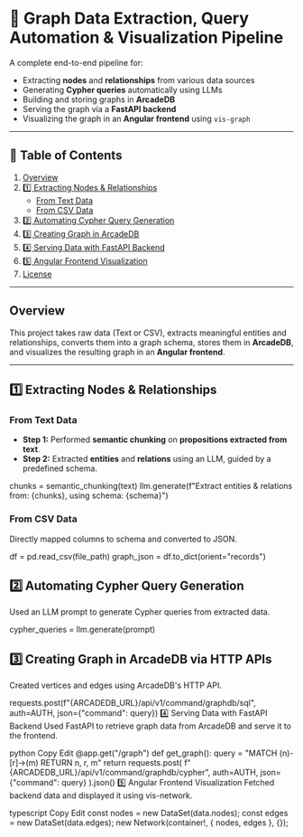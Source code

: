 # 🚀 Graph Data Extraction, Query Automation & Visualization Pipeline

A complete end-to-end pipeline for:
- Extracting **nodes** and **relationships** from various data sources
- Generating **Cypher queries** automatically using LLMs
- Building and storing graphs in **ArcadeDB**
- Serving the graph via a **FastAPI backend**
- Visualizing the graph in an **Angular frontend** using `vis-graph`

---

## 📑 Table of Contents
1. [Overview](#overview)
2. [1️⃣ Extracting Nodes & Relationships](#1️⃣-extracting-nodes--relationships)
    - [From Text Data](#from-text-data)
    - [From CSV Data](#from-csv-data)
3. [2️⃣ Automating Cypher Query Generation](#2️⃣-automating-cypher-query-generation)
4. [3️⃣ Creating Graph in ArcadeDB](#3️⃣-creating-graph-in-arcadedb-via-http-apis)
5. [4️⃣ Serving Data with FastAPI Backend](#4️⃣-serving-data-with-fastapi-backend)
6. [5️⃣ Angular Frontend Visualization](#5️⃣-angular-frontend-visualization)
7. [License](#-license)

---

## Overview
This project takes raw data (Text or CSV), extracts meaningful entities and relationships, converts them into a graph schema, stores them in **ArcadeDB**, and visualizes the resulting graph in an **Angular frontend**.

---

## **1️⃣ Extracting Nodes & Relationships**

### From Text Data
- **Step 1:** Performed **semantic chunking** on **propositions extracted from text**.
- **Step 2:** Extracted **entities** and **relations** using an LLM, guided by a predefined schema.

chunks = semantic_chunking(text)
llm.generate(f"Extract entities & relations from: {chunks}, using schema: {schema}")
### From CSV Data
Directly mapped columns to schema and converted to JSON.

df = pd.read_csv(file_path)
graph_json = df.to_dict(orient="records")
## **2️⃣ Automating Cypher Query Generation**

Used an LLM prompt to generate Cypher queries from extracted data.

cypher_queries = llm.generate(prompt)

## **3️⃣ Creating Graph in ArcadeDB via HTTP APIs**
Created vertices and edges using ArcadeDB's HTTP API.

requests.post(f"{ARCADEDB_URL}/api/v1/command/graphdb/sql", auth=AUTH, json={"command": query})
4️⃣ Serving Data with FastAPI Backend
Used FastAPI to retrieve graph data from ArcadeDB and serve it to the frontend.

python
Copy
Edit
@app.get("/graph")
def get_graph():
    query = "MATCH (n)-[r]->(m) RETURN n, r, m"
    return requests.post(
        f"{ARCADEDB_URL}/api/v1/command/graphdb/cypher",
        auth=AUTH,
        json={"command": query}
    ).json()
5️⃣ Angular Frontend Visualization
Fetched backend data and displayed it using vis-network.

typescript
Copy
Edit
const nodes = new DataSet(data.nodes);
const edges = new DataSet(data.edges);
new Network(container!, { nodes, edges }, {});
